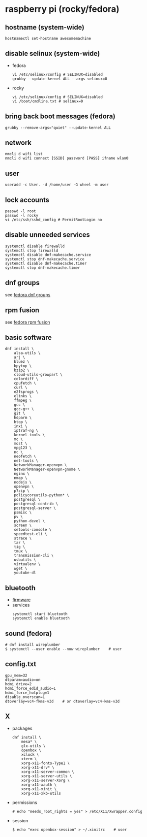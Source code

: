 # raspberry pi (rocky/fedora)

## hostname (system-wide)
```
hostnamectl set-hostname awesomemachine
```

## disable selinux (system-wide)
* fedora
    ```
    vi /etc/selinux/config # SELINUX=disabled
    grubby --update-kernel ALL --args selinux=0
    ```
* rocky
    ```
    vi /etc/selinux/config # SELINUX=disabled
    vi /boot/cmdline.txt # selinux=0
    ```

## bring back boot messages (fedora)
```
grubby --remove-args="quiet" --update-kernel ALL
```

## network
```
nmcli d wifi list
nmcli d wifi connect [SSID] password [PASS] ifname wlan0
```

## user
```
useradd -c User. -d /home/user -G wheel -m user
```

## lock accounts
```
passwd -l root
passwd -l rocky
vi /etc/ssh/sshd_config # PermitRootLogin no
```

## disable unneeded services
```
systemctl disable firewalld
systemctl stop firewalld
systemctl disable dnf-makecache.service
systemctl stop dnf-makecache.service
systemctl disable dnf-makecache.timer
systemctl stop dnf-makecache.timer
```

## dnf groups
see [fedora dnf groups](./fedora.fresh.md#dnf-groups)

## rpm fusion
see [fedora rpm fusion](./fedora.fresh.md#rpm-fusion)

## basic software
```
dnf install \
    alsa-utils \
    arj \
    bluez \
    bpytop \
    bzip2 \
    cloud-utils-growpart \
    colordiff \
    cpufetch \
    curl \
    e2fsprogs \
    elinks \
    ffmpeg \
    gcc \
    gcc-g++ \
    git \
    hdparm \
    htop \
    inxi \
    iptraf-ng \
    kernel-tools \
    mc \
    most \
    mpg123 \
    nc \
    neofetch \
    net-tools \
    NetworkManager-openvpn \
    NetworkManager-openvpn-gnome \
    nginx \
    nmap \
    nodejs \
    openvpn \
    p7zip \
    policycoreutils-python* \
    postgresql \
    postgresql-contrib \
    postgresql-server \
    psmisc \
    pv \
    python-devel \
    screen \
    setools-console \
    speedtest-cli \
    strace \
    tar \
    tig \
    tmux \
    transmission-cli \
    usbutils \
    virtualenv \
    wget \
    youtube-dl
```

## bluetooth
* [firmware](https://github.com/RPi-Distro/bluez-firmware)
* services
    ```
    systemctl start bluetooth
    systemctl enable bluetooth
    ```

## sound (fedora)
```
# dnf install wireplumber
$ systemctl --user enable --now wireplumber    # user
```

## config.txt
```
gpu_mem=32
dtparam=audio=on
hdmi_drive=2
hdmi_force_edid_audio=1
hdmi_force_hotplug=1
disable_overscan=1
dtoverlay=vc4-fkms-v3d    # or dtoverlay=vc4-kms-v3d
```

## X
* packages
    ```
    dnf install \
        mesa* \
        glx-utils \
        openbox \
        xclock \
        xterm \
        xorg-x11-fonts-Type1 \
        xorg-x11-drv* \
        xorg-x11-server-common \
        xorg-x11-server-utils \
        xorg-x11-server-Xorg \
        xorg-x11-xauth \
        xorg-x11-xinit \
        xorg-x11-xkb-utils
    ```
* permissions
    ```
    # echo "needs_root_rights = yes" > /etc/X11/Xwrapper.config
    ```
* session
    ```
    $ echo "exec openbox-session" > ~/.xinitrc    # user
    ```
